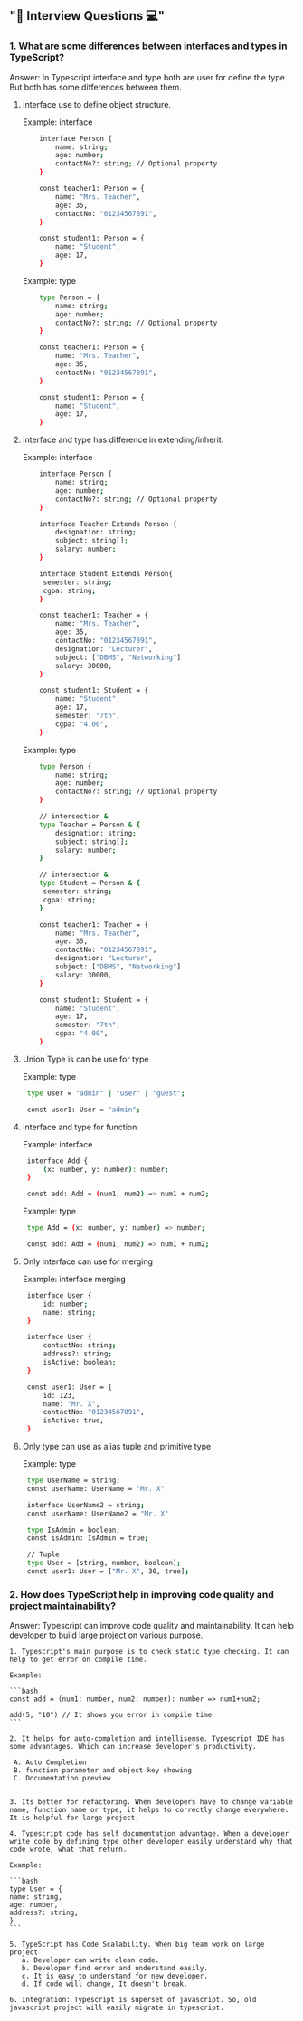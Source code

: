 ## "🎯 Interview Questions 💻"

### 1. What are some differences between interfaces and types in TypeScript?

Answer: In Typescript interface and type both are user for define the type. But both has some differences between them.

1. interface use to define object structure.

   Example: interface

   ```bash
       interface Person {
           name: string;
           age: number;
           contactNo?: string; // Optional property
       }

       const teacher1: Person = {
           name: "Mrs. Teacher",
           age: 35,
           contactNo: "01234567891",
       }

       const student1: Person = {
           name: "Student",
           age: 17,
       }
   ```

   Example: type

   ```bash
       type Person = {
           name: string;
           age: number;
           contactNo?: string; // Optional property
       }

       const teacher1: Person = {
           name: "Mrs. Teacher",
           age: 35,
           contactNo: "01234567891",
       }

       const student1: Person = {
           name: "Student",
           age: 17,
       }
   ```

2. interface and type has difference in extending/inherit.

   Example: interface

   ```bash
       interface Person {
           name: string;
           age: number;
           contactNo?: string; // Optional property
       }

       interface Teacher Extends Person {
           designation: string;
           subject: string[];
           salary: number;
       }

       interface Student Extends Person{
        semester: string;
        cgpa: string;
       }

       const teacher1: Teacher = {
           name: "Mrs. Teacher",
           age: 35,
           contactNo: "01234567891",
           designation: "Lecturer",
           subject: ["DBMS", "Networking"]
           salary: 30000,
       }

       const student1: Student = {
           name: "Student",
           age: 17,
           semester: "7th",
           cgpa: "4.00",
       }
   ```

   Example: type

   ```bash
       type Person {
           name: string;
           age: number;
           contactNo?: string; // Optional property
       }

       // intersection &
       type Teacher = Person & {
           designation: string;
           subject: string[];
           salary: number;
       }

       // intersection &
       type Student = Person & {
        semester: string;
        cgpa: string;
       }

       const teacher1: Teacher = {
           name: "Mrs. Teacher",
           age: 35,
           contactNo: "01234567891",
           designation: "Lecturer",
           subject: ["DBMS", "Networking"]
           salary: 30000,
       }

       const student1: Student = {
           name: "Student",
           age: 17,
           semester: "7th",
           cgpa: "4.00",
       }
   ```

3. Union Type is can be use for type

   Example: type

   ```bash
    type User = "admin" | "user" | "guest";

    const user1: User = "admin";

   ```

4. interface and type for function

   Example: interface

   ```bash
    interface Add {
        (x: number, y: number): number;
    }

    const add: Add = (num1, num2) => num1 + num2;
   ```

   Example: type

   ```bash
    type Add = (x: number, y: number) => number;

    const add: Add = (num1, num2) => num1 + num2;
   ```

5. Only interface can use for merging

   Example: interface merging

   ```bash
    interface User {
        id: number;
        name: string;
    }

    interface User {
        contactNo: string;
        address?: string;
        isActive: boolean;
    }

    const user1: User = {
        id: 123,
        name: "Mr. X",
        contactNo: "01234567891",
        isActive: true,
    }
   ```

6. Only type can use as alias tuple and primitive type

   Example: type

   ```bash
    type UserName = string;
    const userName: UserName = "Mr. X"

    interface UserName2 = string;
    const userName: UserName2 = "Mr. X"

    type IsAdmin = boolean;
    const isAdmin: IsAdmin = true;

    // Tuple
    type User = [string, number, boolean];
    const user1: User = ["Mr. X", 30, true];
   ```

### 2. How does TypeScript help in improving code quality and project maintainability?

Answer: Typescript can improve code quality and maintainability. It can help developer to build large project on various purpose.

    1. Typescript's main purpose is to check static type checking. It can help to get error on compile time.

    Example:

    ```bash
    const add = (num1: number, num2: number): number => num1+num2;

    add(5, "10") // It shows you error in compile time
    ```

    2. It helps for auto-completion and intellisense. Typescript IDE has some advantages. Which can increase developer's productivity.
     
     A. Auto Completion
     B. function parameter and object key showing
     C. Documentation preview


    3. Its better for refactoring. When developers have to change variable name, function name or type, it helps to correctly change everywhere. It is helpful for large project.

    4. Typescript code has self documentation advantage. When a developer write code by defining type other developer easily understand why that code wrote, what that return.

    Example:

    ```bash
    type User = {
    name: string,
    age: number,
    address?: string,
    }
    ```

    5. TypeScript has Code Scalability. When big team work on large project
       a. Developer can write clean code.
       b. Developer find error and understand easily.
       c. It is easy to understand for new developer.
       d. If code will change, It doesn't break.
    
    6. Integration: Typescript is superset of javascript. So, old javascript project will easily migrate in typescript.